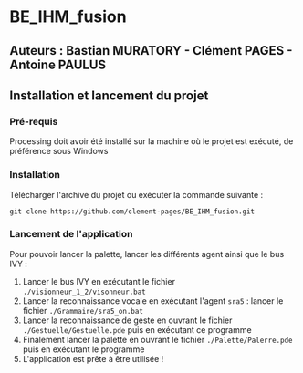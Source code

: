 # BE_IHM_fusion

## Auteurs : Bastian MURATORY - Clément PAGES - Antoine PAULUS

## Installation et lancement du projet

### Pré-requis

Processing doit avoir été installé sur la machine où le projet est exécuté, de préférence sous Windows

### Installation 

Télécharger l'archive du projet ou exécuter la commande suivante :
```
git clone https://github.com/clement-pages/BE_IHM_fusion.git
```

### Lancement de l'application

Pour pouvoir lancer la palette, lancer les différents agent ainsi que le bus IVY :
1. Lancer le bus IVY en exécutant le fichier `./visionneur_1_2/visonneur.bat`
2. Lancer la reconnaissance vocale en exécutant l'agent `sra5` : lancer le fichier `./Grammaire/sra5_on.bat`
3. Lancer la reconnaissance de geste en ouvrant le fichier `./Gestuelle/Gestuelle.pde` puis en exécutant ce programme
4. Finalement lancer la palette en ouvrant le fichier `./Palette/Palerre.pde` puis en exécutant le programme
5. L'application est prête à être utilisée !
